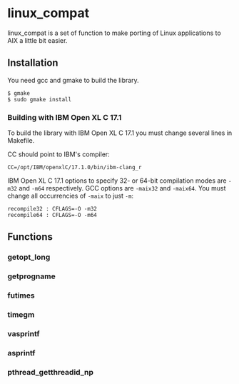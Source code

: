 # linux_compat

linux_compat is a set of function to make porting of Linux applications to AIX
a little bit easier.

## Installation

You need gcc and gmake to build the library.

```
$ gmake
$ sudo gmake install
```

### Building with IBM Open XL C 17.1

To build the library with IBM Open XL C 17.1 you must change several lines in Makefile.

CC should point to IBM's compiler:

```
CC=/opt/IBM/openxlC/17.1.0/bin/ibm-clang_r
```

IBM Open XL C 17.1 options to specify 32- or 64-bit compilation modes are ```-m32``` and
```-m64``` respectively. GCC options are ```-maix32``` and ```-maix64```. You must change
all occurrencies of ```-maix``` to just ```-m```:

```
recompile32 : CFLAGS=-O -m32
recompile64 : CFLAGS=-O -m64
```

## Functions

### getopt_long

### getprogname

### futimes

### timegm

### vasprintf

### asprintf

### pthread_getthreadid_np
